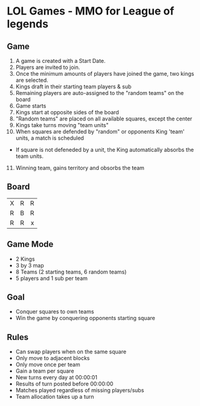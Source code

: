 # LOL Games - MMO for League of legends

## Game
1. A game is created with a Start Date.
2. Players are invited to join.
3. Once the minimum amounts of players have joined the game, two kings are selected.
4. Kings draft in their starting team players & sub
5. Remaining players are auto-assigned to the "random teams" on the board
6. Game starts
7. Kings start at opposite sides of the board
8. "Random teams" are placed on all available squares, except the center
9. Kings take turns moving "team units"
10. When squares are defended by "random" or opponents King 'team' units, a match is scheduled
- If square is not defeneded by a unit, the King automatically absorbs the team units.
11. Winning team, gains territory and obsorbs the team

## Board
|   |   |   |
|---|:-:|--:|
| X | R | R |
| R | B | R |
| R | R | x |

## Game Mode
- 2 Kings
- 3 by 3 map
- 8 Teams (2 starting teams, 6 random teams)
- 5 players and 1 sub per team

## Goal
- Conquer squares to own teams
- Win the game by conquering opponents starting square

## Rules
- Can swap players when on the same square
- Only move to adjacent blocks
- Only move once per team
- Gain a team per square
- New turns every day at 00:00:01
- Results of turn posted before 00:00:00
- Matches played regardless of missing players/subs
- Team allocation takes up a turn
